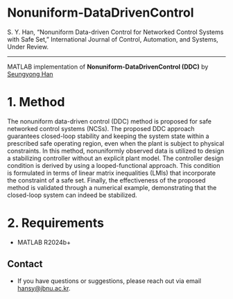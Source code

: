 # Nonuniform-DataDrivenControl
S. Y. Han, “Nonuniform Data-driven Control for Networked Control Systems with Safe Set,” International Journal of Control, Automation, and Systems, Under Review.



----

MATLAB implementation of **Nonuniform-DataDrivenControl (DDC)** by [Seungyong Han](https://sites.google.com/view/jbnu-dscl)

<!-- <p align="center">
  <img src="Figures/03_Ex1_Case1_Leader_Follower_Trajectory.png" width="250" />
  <img src="Figures/12_Ex2_Case1_NODE_MPC_ILMPC_State.png" width="250" />
  <img src="Figures/19_Ex2_Case2_NODE_MPC_TDMPC_State.png" width="250" />
</p> -->

# 1. Method

The nonuniform data-driven control (DDC) method is proposed for safe networked control systems (NCSs). The proposed DDC approach guarantees closed-loop stability and keeping the system state within a prescribed safe operating region, even when the plant is subject to physical constraints. In this method, nonuniformly observed data is utilized to design a stabilizing controller without an explicit plant model. The controller design condition is derived by using a looped-functional approach. This condition is formulated in terms of linear matrix inequalities (LMIs) that incorporate the constraint of a safe set. Finally, the effectiveness of the proposed method is validated through a numerical example, demonstrating that the closed-loop system can indeed be stabilized.

# 2. Requirements
- MATLAB R2024b+

## Contact
 - If you have questions or suggestions, please reach out via email [hansy@jbnu.ac.kr](mailto:hansy@jbnu.ac.kr).


